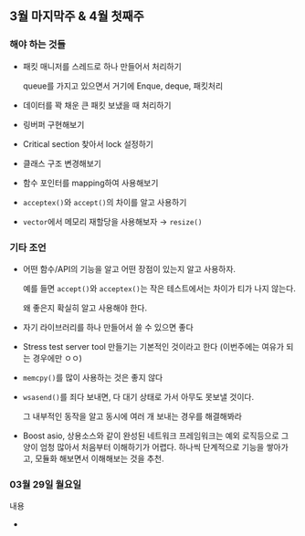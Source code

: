 ## 3월 마지막주 & 4월 첫째주

### 해야 하는 것들

- 패킷 매니저를 스레드로 하나 만들어서 처리하기

  queue를 가지고 있으면서 거기에 Enque, deque, 패킷처리

- 데이터를 꽉 채운 큰 패킷 보냈을 때 처리하기

- 링버퍼 구현해보기

- Critical section 찾아서 lock 설정하기

- 클래스 구조 변경해보기

- 함수 포인터를 mapping하여 사용해보기

- `acceptex()`와 `accept()`의 차이를 알고 사용하기

- `vector`에서 메모리 재할당을 사용해보자 → `resize()`

### 기타 조언

- 어떤 함수/API의 기능을 알고 어떤 장점이 있는지 알고 사용하자.

  예를 들면 `accept()`와 `acceptex()`는 작은 테스트에서는 차이가 티가 나지 않는다.

  왜 좋은지 확실히 알고 사용해야 한다.

- 자기 라이브러리를 하나 만들어서 쓸 수 있으면 좋다

- Stress test server tool 만들기는 기본적인 것이라고 한다 (이번주에는 여유가 되는 경우에만 ㅇㅇ)

- `memcpy()`를 많이 사용하는 것은 좋지 않다

- `wsasend()`를 죄다 보내면, 다 대기 상태로 가서 아무도 못보낼 것이다.

  그 내부적인 동작을 알고 동시에 여러 개 보내는 경우를 해결해봐라

- Boost asio, 상용소스와 같이 완성된 네트워크 프레임워크는 예외 로직등으로 그 양이 엄청 많아서 처음부터 이해하기가 어렵다. 하나씩 단계적으로 기능을 쌓아가고, 모듈화 해보면서 이해해보는 것을 추천.



### 03월 29일 월요일

내용

- 

